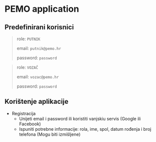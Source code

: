 # PEMO application

## Predefinirani korisnici

> role: `PUTNIK`
>
> email: `putnik@pemo.hr`
>
> password: `password`

> role: `VOZAČ`
>
> email: `vozac@pemo.hr`
>
> password: `password`

## Korištenje aplikacije

- Registracija
  - Unijeti email i password ili koristiti vanjskiu servis (Google ili Facebook)
  - Ispuniti potrebne informacije: rola, ime, spol, datum rođenja i broj telefona (Mogu biti izmišljene)
